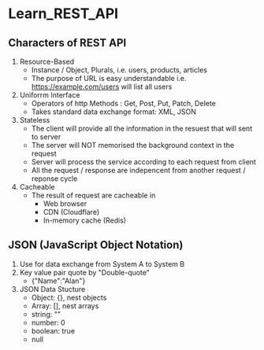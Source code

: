 # Learn_REST_API

## Characters of REST API
1. Resource-Based
   - Instance / Object, Plurals, i.e. users, products, articles
   - The purpose of URL is easy understandable i.e. https://example.com/users will list all users
2. Uniforrm Interface
   - Operators of http Methods : Get, Post, Put, Patch, Delete
   - Takes standard data exchange format: XML, JSON
3. Stateless
   - The client will provide all the information in the resuest that will sent to server
   - The server will NOT memorised the background context in the request
   - Server will process the service according to each request from client
   - All the request / response are indepencent from another request / reponse cycle
4. Cacheable
   - The result of request are cacheable in
     - Web browser
     - CDN (Cloudflare)
     - In-memory cache (Redis)

## JSON (JavaScript Object Notation)
1. Use for data exchange from System A to System B
2. Key value pair quote by "Double-quote"
   - {"Name":"Alan"}
3. JSON Data Stucture
   - Object: {}, nest objects
   - Array: [], nest arrays
   - string: ""
   - number: 0
   - boolean: true
   - null
